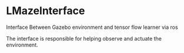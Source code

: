 # LMazeInterface
Interface Between Gazebo environment and tensor flow learner via ros

The interface is responsible for helping observe and actuate the environment.

